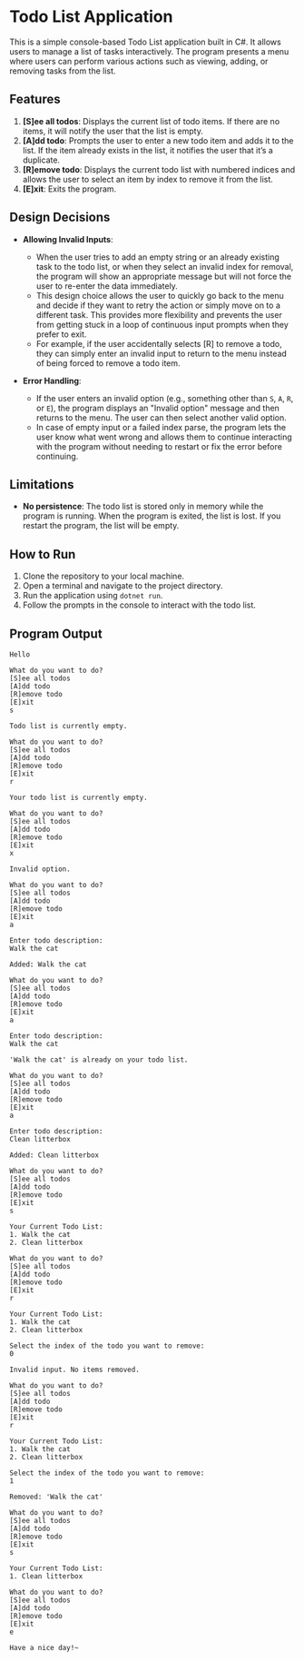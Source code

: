 # Todo List Application

This is a simple console-based Todo List application built in C#. It allows users to manage a list of tasks interactively. The program presents a menu where users can perform various actions such as viewing, adding, or removing tasks from the list.

## Features

1. **[S]ee all todos**: Displays the current list of todo items. If there are no items, it will notify the user that the list is empty.
2. **[A]dd todo**: Prompts the user to enter a new todo item and adds it to the list. If the item already exists in the list, it notifies the user that it’s a duplicate.
3. **[R]emove todo**: Displays the current todo list with numbered indices and allows the user to select an item by index to remove it from the list.
4. **[E]xit**: Exits the program.

## Design Decisions

- **Allowing Invalid Inputs**:

  - When the user tries to add an empty string or an already existing task to the todo list, or when they select an invalid index for removal, the program will show an appropriate message but will not force the user to re-enter the data immediately.
  - This design choice allows the user to quickly go back to the menu and decide if they want to retry the action or simply move on to a different task. This provides more flexibility and prevents the user from getting stuck in a loop of continuous input prompts when they prefer to exit.
  - For example, if the user accidentally selects [R] to remove a todo, they can simply enter an invalid input to return to the menu instead of being forced to remove a todo item.

- **Error Handling**:
  - If the user enters an invalid option (e.g., something other than `S`, `A`, `R`, or `E`), the program displays an "Invalid option" message and then returns to the menu. The user can then select another valid option.
  - In case of empty input or a failed index parse, the program lets the user know what went wrong and allows them to continue interacting with the program without needing to restart or fix the error before continuing.

## Limitations

- **No persistence**: The todo list is stored only in memory while the program is running. When the program is exited, the list is lost. If you restart the program, the list will be empty.

## How to Run

1. Clone the repository to your local machine.
2. Open a terminal and navigate to the project directory.
3. Run the application using `dotnet run`.
4. Follow the prompts in the console to interact with the todo list.

## Program Output

```
Hello

What do you want to do?
[S]ee all todos
[A]dd todo
[R]emove todo
[E]xit
s

Todo list is currently empty.

What do you want to do?
[S]ee all todos
[A]dd todo
[R]emove todo
[E]xit
r

Your todo list is currently empty.

What do you want to do?
[S]ee all todos
[A]dd todo
[R]emove todo
[E]xit
x

Invalid option.

What do you want to do?
[S]ee all todos
[A]dd todo
[R]emove todo
[E]xit
a

Enter todo description:
Walk the cat

Added: Walk the cat

What do you want to do?
[S]ee all todos
[A]dd todo
[R]emove todo
[E]xit
a

Enter todo description:
Walk the cat

'Walk the cat' is already on your todo list.

What do you want to do?
[S]ee all todos
[A]dd todo
[R]emove todo
[E]xit
a

Enter todo description:
Clean litterbox

Added: Clean litterbox

What do you want to do?
[S]ee all todos
[A]dd todo
[R]emove todo
[E]xit
s

Your Current Todo List:
1. Walk the cat
2. Clean litterbox

What do you want to do?
[S]ee all todos
[A]dd todo
[R]emove todo
[E]xit
r

Your Current Todo List:
1. Walk the cat
2. Clean litterbox

Select the index of the todo you want to remove:
0

Invalid input. No items removed.

What do you want to do?
[S]ee all todos
[A]dd todo
[R]emove todo
[E]xit
r

Your Current Todo List:
1. Walk the cat
2. Clean litterbox

Select the index of the todo you want to remove:
1

Removed: 'Walk the cat'

What do you want to do?
[S]ee all todos
[A]dd todo
[R]emove todo
[E]xit
s

Your Current Todo List:
1. Clean litterbox

What do you want to do?
[S]ee all todos
[A]dd todo
[R]emove todo
[E]xit
e

Have a nice day!~
```
